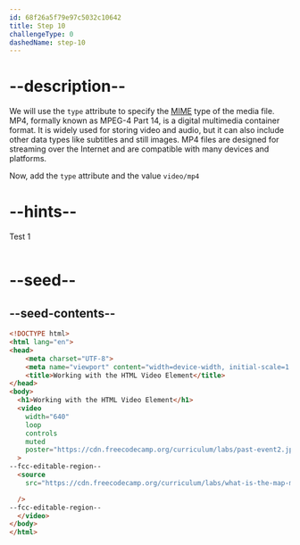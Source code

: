```yaml
---
id: 68f26a5f79e97c5032c10642
title: Step 10
challengeType: 0
dashedName: step-10
---
```


# --description--

We will use the `type` attribute to specify the
[MIME](https://developer.mozilla.org/en-US/docs/Glossary/MIME) type of the media file.
MP4, formally known as MPEG-4 Part 14, is a digital multimedia container format. 
It is widely used for storing video and audio, but it can also include other data types
like subtitles and still images. MP4 files are designed for streaming over the Internet
and are compatible with many devices and platforms.

Now, add the `type` attribute and the value `video/mp4` 

# --hints--

Test 1

```js

```

# --seed--

## --seed-contents--

```html
<!DOCTYPE html>
<html lang="en">
<head>
    <meta charset="UTF-8">
    <meta name="viewport" content="width=device-width, initial-scale=1.0">
    <title>Working with the HTML Video Element</title>
</head>
<body>
  <h1>Working with the HTML Video Element</h1>
  <video
    width="640"
    loop
    controls
    muted
    poster="https://cdn.freecodecamp.org/curriculum/labs/past-event2.jpg"
  >
--fcc-editable-region--
  <source
    src="https://cdn.freecodecamp.org/curriculum/labs/what-is-the-map-method-and-how-does-it-work.mp4"

  />
--fcc-editable-region--
  </video>
</body>
</html>
```
